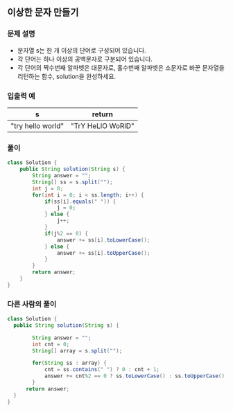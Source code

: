 
## 이상한 문자 만들기 ##

### 문제 설명 ###
- 문자열 s는 한 개 이상의 단어로 구성되어 있습니다. 
- 각 단어는 하나 이상의 공백문자로 구분되어 있습니다. 
- 각 단어의 짝수번째 알파벳은 대문자로, 홀수번째 알파벳은 소문자로 바꾼 문자열을 리턴하는 함수, solution을 완성하세요.

### 입출력 예 ###
s | return
---- | ----
"try hello world" | "TrY HeLlO WoRlD"

### 풀이 ###
````java
class Solution {
    public String solution(String s) {
        String answer = "";
		String[] ss = s.split("");
		int j = 0;
		for(int i = 0; i < ss.length; i++) {
			if(ss[i].equals(" ")) {
				j = 0;
			} else {
				j++;
			}
			if(j%2 == 0) {
				answer += ss[i].toLowerCase();
			} else {
				answer += ss[i].toUpperCase();
			}
		}
        return answer;
    }
}
````


### 다른 사람의 풀이 ###
````java
class Solution {
  public String solution(String s) {

        String answer = "";
        int cnt = 0;
        String[] array = s.split("");

        for(String ss : array) {
            cnt = ss.contains(" ") ? 0 : cnt + 1;
            answer += cnt%2 == 0 ? ss.toLowerCase() : ss.toUpperCase(); 
        }
      return answer;
  }
}
````
